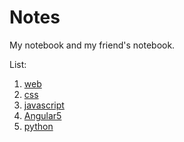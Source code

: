 # Notes
My notebook and my friend's notebook.

List: 
1. [web](#)
1. [css](#)
1. [javascript](#)
1. [Angular5](#)
1. [python](#)
